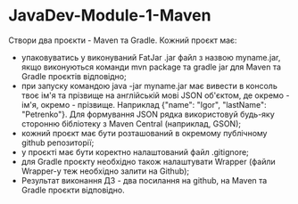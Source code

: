 # JavaDev-Module-1-Maven
Створи два проєкти - Maven та Gradle. Кожний проєкт має:
- упаковуватись у виконуваний FatJar .jar файл з назвою myname.jar, якщо виконуються команди mvn package та gradle jar для Maven та Gradle проєктів відповідно;
- при запуску командою java -jar myname.jar має вивести в консоль твоє ім'я та прізвище на англійській мові JSON об'єктом, де окремо - ім'я, окремо - прізвище. Наприклад {"name": "Igor", "lastName": "Petrenko"}. Для формування JSON рядка використовуй будь-яку сторонню бібліотеку з Maven Central (наприклад, GSON);
- кожний проєкт має бути розташований в окремому публічному github репозиторії;
- у проєкті має бути коректно налаштований файл .gitignore;
- для Gradle проєкту необхідно також налаштувати Wrapper (файли Wrapper-у теж необхідно залити на Github);
- Результат виконання ДЗ - два посилання на github, на Maven та Gradle проєкти відповідно.
